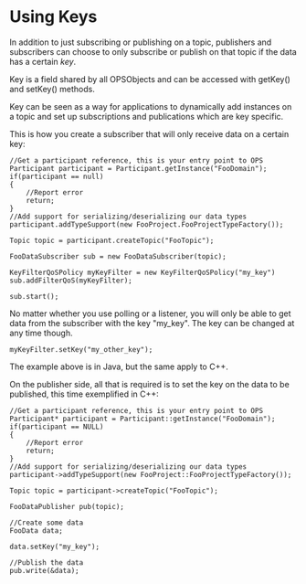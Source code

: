 # Using Keys #

In addition to just subscribing or publishing on a topic, publishers and subscribers can choose to only subscribe or publish on that topic if the data has a certain _key_.

Key is a field shared by all OPSObjects and can be accessed with getKey() and setKey() methods.

Key can be seen as a way for applications to dynamically add instances on a topic and set up subscriptions and publications which are key specific.

This is how you create a subscriber that will only receive data on a certain key:

```
//Get a participant reference, this is your entry point to OPS
Participant participant = Participant.getInstance("FooDomain");
if(participant == null)
{
    //Report error
    return;
}
//Add support for serializing/deserializing our data types
participant.addTypeSupport(new FooProject.FooProjectTypeFactory());

Topic topic = participant.createTopic("FooTopic");

FooDataSubscriber sub = new FooDataSubscriber(topic);

KeyFilterQoSPolicy myKeyFilter = new KeyFilterQoSPolicy("my_key")
sub.addFilterQoS(myKeyFilter);

sub.start();

```

No matter whether you use polling or a listener, you will only be able to get data from the subscriber with the key "my\_key". The key can be changed at any time though.

```
myKeyFilter.setKey("my_other_key");
```

The example above is in Java, but the same apply to C++.

On the publisher side, all that is required is to set the key on the data to be published, this time exemplified in C++:

```
//Get a participant reference, this is your entry point to OPS
Participant* participant = Participant::getInstance("FooDomain");
if(participant == NULL)
{
    //Report error
    return;
}
//Add support for serializing/deserializing our data types
participant->addTypeSupport(new FooProject::FooProjectTypeFactory());

Topic topic = participant->createTopic("FooTopic");

FooDataPublisher pub(topic);

//Create some data
FooData data;

data.setKey("my_key");

//Publish the data
pub.write(&data);

```
